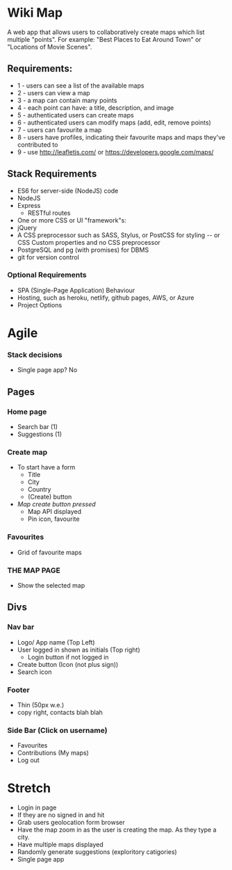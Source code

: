 # Wiki Map

A web app that allows users to collaboratively create maps which list multiple "points". For example: "Best Places to Eat Around Town" or "Locations of Movie Scenes".

## Requirements:

* 1 - users can see a list of the available maps
* 2 - users can view a map
* 3 - a map can contain many points
* 4 - each point can have: a title, description, and image
* 5 - authenticated users can create maps
* 6 - authenticated users can modify maps (add, edit, remove points)
* 7 - users can favourite a map
* 8 - users have profiles, indicating their favourite maps and maps  they've contributed to
* 9 - use http://leafletjs.com/ or https://developers.google.com/maps/

## Stack Requirements
* ES6 for server-side (NodeJS) code
* NodeJS
* Express
  *  RESTful routes
* One or more CSS or UI "framework"s:
* jQuery
* A CSS preprocessor such as SASS, Stylus, or PostCSS for styling -- or CSS Custom properties and no CSS preprocessor
* PostgreSQL and pg (with promises) for DBMS
* git for version control
### Optional Requirements
* SPA (Single-Page Application) Behaviour
* Hosting, such as heroku, netlify, github pages, AWS, or Azure
* Project Options

# Agile 
### Stack decisions 
- Single page app? No

## Pages
### Home page 
  * Search bar (1) 
  * Suggestions (1)

### Create map 
  * To start have a form 
    * Title
    * City
    * Country
    * (Create) button
  * *Map create button pressed*
    * Map API displayed
    * Pin icon, favourite

### Favourites 
  * Grid of favourite maps

### THE MAP PAGE
  * Show the selected map


## Divs
### Nav bar
  * Logo/ App name (Top Left)
  * User logged in shown as initials (Top right)
    * Login button if not logged in
  * Create button (Icon (not plus sign))
  * Search icon

### Footer 
  * Thin (50px w.e.)
  * copy right, contacts blah blah

### Side Bar (Click on username)
  * Favourites 
  * Contributions (My maps)
  * Log out



# Stretch

* Login in page 
* If they are no signed in and hit 
* Grab users geolocation form browser
* Have the map zoom in as the user is creating the map. As they type a city. 
* Have multiple maps displayed
* Randomly generate suggestions (exploritory catigories)
* Single page app